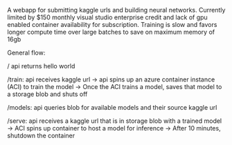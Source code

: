 A webapp for submitting kaggle urls and building neural networks.
Currently limited by $150 monthly visual studio enterprise credit and lack of gpu enabled container availability for subscription. Training is slow and favors longer compute time over large batches to save on maximum memory of 16gb

General flow:

/
api returns hello world

/train:
api receives kaggle url -> api spins up an azure container instance (ACI) to train the model -> Once the ACI trains a model, saves that model to a storage blob and shuts off

/models:
api queries blob for available models and their source kaggle url

/serve:
api receives a kaggle url that is in storage blob with a trained model -> ACI spins up container to host a model for inference -> After 10 minutes, shutdown the container

